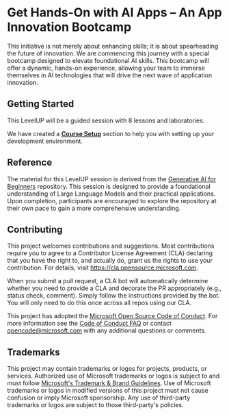 # Get Hands-On with AI Apps – An App Innovation Bootcamp

This initiative is not merely about enhancing skills; it is about spearheading the future of innovation. We are commencing this journey with a special bootcamp designed to elevate foundational AI skills. This bootcamp will offer a dynamic, hands-on experience, allowing your team to immerse themselves in AI technologies that will drive the next wave of application innovation.

## Getting Started

This LevelUP will be a guided session with 8 lessons and laboratories.

We have created a **[Course Setup](./00-course-setup/README.md)** section to help you with setting up your development environment.

## Reference

The material for this LevelUP session is derived from the [Generative AI for Beginners](https://github.com/microsoft/generative-ai-for-beginners) repository. This session is designed to provide a foundational understanding of Large Language Models and their practical applications. Upon completion, participants are encouraged to explore the repository at their own pace to gain a more comprehensive understanding.

## Contributing

This project welcomes contributions and suggestions.  Most contributions require you to agree to a
Contributor License Agreement (CLA) declaring that you have the right to, and actually do, grant us
the rights to use your contribution. For details, visit https://cla.opensource.microsoft.com.

When you submit a pull request, a CLA bot will automatically determine whether you need to provide
a CLA and decorate the PR appropriately (e.g., status check, comment). Simply follow the instructions
provided by the bot. You will only need to do this once across all repos using our CLA.

This project has adopted the [Microsoft Open Source Code of Conduct](https://opensource.microsoft.com/codeofconduct/).
For more information see the [Code of Conduct FAQ](https://opensource.microsoft.com/codeofconduct/faq/) or
contact [opencode@microsoft.com](mailto:opencode@microsoft.com) with any additional questions or comments.

## Trademarks

This project may contain trademarks or logos for projects, products, or services. Authorized use of Microsoft 
trademarks or logos is subject to and must follow 
[Microsoft's Trademark & Brand Guidelines](https://www.microsoft.com/en-us/legal/intellectualproperty/trademarks/usage/general).
Use of Microsoft trademarks or logos in modified versions of this project must not cause confusion or imply Microsoft sponsorship.
Any use of third-party trademarks or logos are subject to those third-party's policies.
